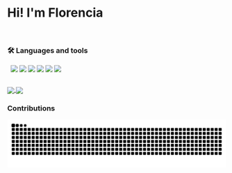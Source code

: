 # Hi! I'm Florencia

<br>

### 🛠️ Languages and tools
![]() ![]()
<img align="center" src="https://img.icons8.com/color/48/000000/java-coffee-cup-logo--v1.png"/>
<img align="center" src="https://img.icons8.com/color/48/000000/spring-logo.png"/>
<img align="center" src="https://img.icons8.com/color/48/000000/mysql-logo.png"/>
<img align="center" src="https://img.icons8.com/color/48/000000/javascript--v1.png"/>
<img align="center" src="https://img.icons8.com/color/48/000000/html-5--v1.png"/>
<img align="center" src="https://img.icons8.com/color/48/000000/css3.png"/>

<br>

<a href="https://github.com/florenciazabala/florenciazabala">
  <img align="center" src="https://github-readme-stats.vercel.app/api?username=florenciazabala&show_icons=true&text_color=FFFFFF&icon_color=FFFFFF&title_color=FFFFFF&bg_color=DEG,68093A,D04103&hide=issues&hide_border=true"/>
</a>
<a href="https://github.com/florenciazabala/florenciazabala">
  <img align="center" background-color="transparent" src="https://github-readme-stats.vercel.app/api/top-langs/?username=florenciazabala&hide=ruby&card_width=300&layout=compact&text_color=000000&title_color=000000&border_color=FFFFFF&bg_color=ffffffb5" />
</a>

<br>

### Contributions
![contributions snake gif](https://github.com/florenciazabala/florenciazabala/blob/output/github-contribution-grid-snake.svg)
